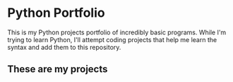 # Python Portfolio
This is my Python projects portfolio of incredibly basic programs. While I'm trying to learn Python, I'll attempt coding projects that help me learn the syntax and add them to this repository.

## These are my projects

